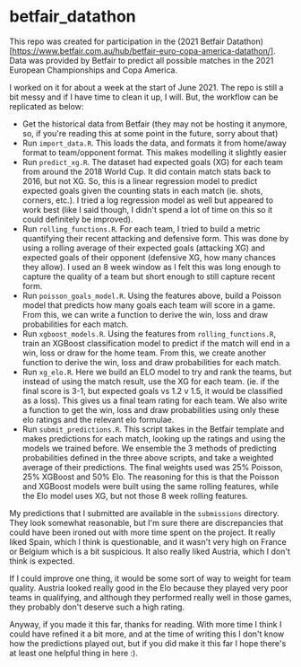 # betfair_datathon
This repo was created for participation in the (2021 Betfair Datathon)[https://www.betfair.com.au/hub/betfair-euro-copa-america-datathon/]. Data was provided by Betfair to predict all possible matches in the 2021 European Championships and Copa America.

I worked on it for about a week at the start of June 2021. The repo is still a bit messy and if I have time to clean it up, I will. But, the workflow can be replicated as below:

- Get the historical data from Betfair (they may not be hosting it anymore, so, if you're reading this at some point in the future, sorry about that)
- Run `import_data.R`. This loads the data, and formats it from home/away format to team/opponent format. This makes modelling it slightly easier
- Run `predict_xg.R`. The dataset had expected goals (XG) for each team from around the 2018 World Cup. It did contain match stats back to 2016, but not XG. So, this is a linear regression model to predict expected goals given the counting stats in each match (ie. shots, corners, etc.). I tried a log regression model as well but appeared to work best (like I said though, I didn't spend a lot of time on this so it could definitely be improved).
- Run `rolling_functions.R`. For each team, I tried to build a metric quantifying their recent attacking and defensive form. This was done by using a rolling average of their expected goals (attacking XG) and expected goals of their opponent (defensive XG, how many chances they allow). I used an 8 week window as I felt this was long enough to capture the quality of a team but short enough to still capture recent form.
- Run `poisson_goals_model.R`. Using the features above, build a Poisson model that predicts how many goals each team will score in a game. From this, we can write a function to derive the win, loss and draw probabilities for each match.
- Run `xgboost_models.R`. Using the features from `rolling_functions.R`, train an XGBoost classification model to predict if the match will end in a win, loss or draw for the home team. From this, we create another function to derive the win, loss and draw probabilities for each match.
- Run `xg_elo.R`. Here we build an ELO model to try and rank the teams, but instead of using the match result, use the XG for each team. (ie. if the final score is 3-1, but expected goals vs 1.2 v 1.5, it would be classified as a loss). This gives us a final team rating for each team. We also write a function to get the win, loss and draw probabilities using only these elo ratings and the relevant elo formulae. 
- Run `submit_predictions.R`. This script takes in the Betfair template and makes predictions for each match, looking up the ratings and using the models we trained before. We ensemble the 3 methods of predicting probabilities defined in the three above scripts, and take a weighted average of their predictions. The final weights used was 25% Poisson, 25% XGBoost and 50% Elo. The reasoning for this is that the Poisson and XGBoost models were built using the same rolling features, while the Elo model uses XG, but not those 8 week rolling features.

My predictions that I submitted are available in the `submissions` directory. They look somewhat reasonable, but I'm sure there are discrepancies that could have been ironed out with more time spent on the project. It really liked Spain, which I think is questionable, and it wasn't very high on France or Belgium which is a bit suspicious. It also really liked Austria, which I don't think is expected. 

If I could improve one thing, it would be some sort of way to weight for team quality. Austria looked really good in the Elo because they played very poor teams in qualifying, and although they performed really well in those games, they probably don't deserve such a high rating. 

Anyway, if you made it this far, thanks for reading. With more time I think I could have refined it a bit more, and at the time of writing this I don't know how the predictions played out, but if you did make it this far I hope there's at least one helpful thing in here :).